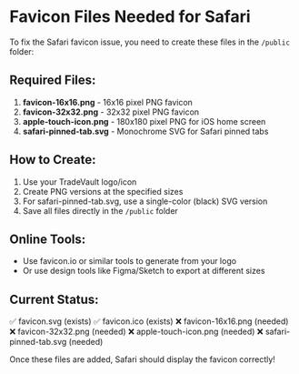 # Favicon Files Needed for Safari

To fix the Safari favicon issue, you need to create these files in the `/public` folder:

## Required Files:
1. **favicon-16x16.png** - 16x16 pixel PNG favicon
2. **favicon-32x32.png** - 32x32 pixel PNG favicon  
3. **apple-touch-icon.png** - 180x180 pixel PNG for iOS home screen
4. **safari-pinned-tab.svg** - Monochrome SVG for Safari pinned tabs

## How to Create:
1. Use your TradeVault logo/icon
2. Create PNG versions at the specified sizes
3. For safari-pinned-tab.svg, use a single-color (black) SVG version
4. Save all files directly in the `/public` folder

## Online Tools:
- Use favicon.io or similar tools to generate from your logo
- Or use design tools like Figma/Sketch to export at different sizes

## Current Status:
✅ favicon.svg (exists)
✅ favicon.ico (exists)
❌ favicon-16x16.png (needed)
❌ favicon-32x32.png (needed)
❌ apple-touch-icon.png (needed)
❌ safari-pinned-tab.svg (needed)

Once these files are added, Safari should display the favicon correctly!